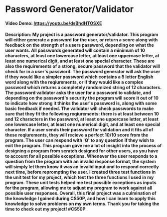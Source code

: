 # Password Generator/Validator
#### Video Demo: https://youtu.be/dsBhdHTOSXE
#### Description: My project is a password generator/validator. This program will either generate a password for the user, or return a score along with feedback on the strength of a users password, depending on what the user wants. All passwords generated will contain a minimum of 10 characters, at least one lowercase letter, at least one uppercase letter, at least one numerical digit, and at least one special character. These are also the requirements of a strong, secure password that the validator will check for in a user's password. The password generator will ask the user if they would like a simpler password which contains a 5 letter English word along with the reqiurements, or if they would like a complex password which returns a completely randomized string of 12 characters. The password validator asks the user for a password to validate, and depending on the password's security the program will score it out of 10 to indicate how strong it thinks the user's password is, along with some basic feedback if needed. The validator will check passwords to make sure that they fit the following reqiurements: there is at least between 10 and 12 characters in the password, at least one uppercase letter, at least one lowercase letter, at least one numerical digit, and at least one special character. If a user sends their password for validation and it fits all of these reqiurements, they will recieve a perfect 10/10 score from the program. The user can respond with 'Q' to any question if they wish to exit the program. This program gave me a lot of insight into the process of designing a program from scratch designed for other users, as you have to account for all possible exceptions. Whenever the user responds to a question from the program with an invalid response format, the system will simply let them know it was an invalid input and to respond correctly next time, before reprompting the user. I created three test functions in the unit test for my project, which test the three functions I used in my program. These unit tests helped me test possible exceptions as inputs for the program, allowing me to adjust my program to work against all possible user responses. Overall, this final project was a culmination of the knowledge I gained during CS50P, and how I can learn to apply this knowledge to solve problems on my own terms. Thank you for taking the time to check out my project! #CS50P
